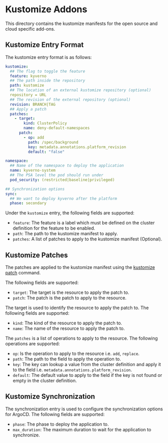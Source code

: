 # Kustomize Addons

This directory contains the kustomize manifests for the open source and cloud specific add-ons.

## Kustomize Entry Format

The kustomize entry format is as follows:

```yaml
kustomize:
  ## The flag to toggle the feature
  feature: kyverno
  ## The path inside the repository
  path: kustomize
  ## The location of an external kustomize repository (optional)
  repository = URL
  ## The revision of the external repository (optional)
  revision: BRANCH|TAG
  ## Apply a patch
  patches:
    - target:
        kind: ClusterPolicy
        name: deny-default-namespaces
      patch:
        - op: add
          path: /spec/background
          key: metadata.annotations.platform_revision
          default: "false"

namespace:
  ## Name of the namespace to deploy the application
  name: kyverno-system
  ## The PSA level the pod should run under
  pod_security: (restricted|baseline|privileged)

## Synchronization options
sync:
  ## We want to deploy kyverno after the platform
  phase: secondary
```

Under the `kustomize` entry, the following fields are supported:

- `feature`: The feature is a label which must be defined on the cluster definition for the feature to be enabled.
- `path`: The path to the kustomize manifest to apply.
- `patches`: A list of patches to apply to the kustomize manifest (Optional).

## Kustomize Patches

The patches are applied to the kustomize manifest using the [kustomize patch](https://kubectl.docs.kubernetes.io/references/kustomize/patches/) command.

The following fields are supported:

- `target`: The target is the resource to apply the patch to.
- `patch`: The patch is the patch to apply to the resource.

The target is used to identify the resource to apply the patch to. The following fields are supported:

- `kind`: The kind of the resource to apply the patch to.
- `name`: The name of the resource to apply the patch to.

The `patches` is a list of operations to apply to the resource. The following operations are supported:

- `op`: Is the operation to apply to the resource i.e. `add`, `replace`.
- `path`: The path to the field to apply the operation to.
- `key`: The key can lookup a value from the cluster definition and apply it to the field i.e. `metadata.annotations.platform_revision`.
- `default`: The default value to apply to the field if the key is not found or empty in the cluster definition.

## Kustomize Synchronization

The synchronization entry is used to configure the synchronization options for ArgoCD. The following fields are supported:

- `phase`: The phase to deploy the application to.
- `max_duration`: The maximum duration to wait for the application to synchronize.
